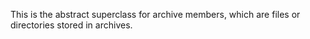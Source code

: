 This is the abstract superclass for archive members, which are files or directories stored in archives.